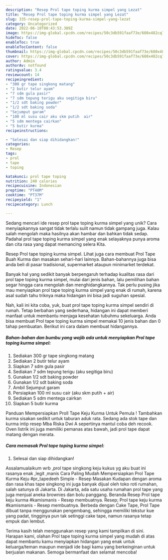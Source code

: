 ```yaml
---
description: "Resep Prol tape toping kurma simpel yang Lezat"
title: "Resep Prol tape toping kurma simpel yang Lezat"
slug: 335-resep-prol-tape-toping-kurma-simpel-yang-lezat
category: Uncategorized
date: 2022-06-10T00:43:53.389Z
image: https://img-global.cpcdn.com/recipes/50c3db591faaf73e/680x482cq70/prol-tape-toping-kurma-simpel-foto-resep-utama.jpg
hideToc: false
enableToc: true
enableTocContent: false
thumbnail: https://img-global.cpcdn.com/recipes/50c3db591faaf73e/680x482cq70/prol-tape-toping-kurma-simpel-foto-resep-utama.jpg
cover: https://img-global.cpcdn.com/recipes/50c3db591faaf73e/680x482cq70/prol-tape-toping-kurma-simpel-foto-resep-utama.jpg
author: Admin
authorAv: notfound
ratingvalue: 3.4
reviewcount: 14
recipeingredient:
- "300 gr tape singkong matang"
- "2 butir telur ayam"
- "7 sdm gula pasir"
- "7 sdm tepung terigu aku segitiga biru"
- "1/2 sdt baking powder"
- "1/2 sdt baking soda"
- "Sejumput garam"
- "100 ml susu cair aku skm putih  air"
- "5 sdm mentega cairkan"
- "5 butir kurma"
recipeinstructions:

- "Selesai dan siap dihidangkan!"
categories:
- Resep
tags:
- prol
- tape
- toping

katakunci: prol tape toping 
nutrition: 240 calories
recipecuisine: Indonesian
preptime: "PT40M"
cooktime: "PT37M"
recipeyield: "1"
recipecategory: Lunch

---
```





Sedang mencari ide resep prol tape toping kurma simpel yang unik? Cara menyiapkannya sangat tidak terlalu sulit namun tidak gampang juga. Kalau salah mengolah maka hasilnya akan hambar dan bahkan tidak sedap. Padahal prol tape toping kurma simpel yang enak selayaknya punya aroma dan cita rasa yang dapat memancing selera Kita.





Resep Prol tape toping kurma simpel. Lihat juga cara membuat Prol Tape Buah Kurma dan masakan sehari-hari lainnya. Bahan-bahannya juga bisa anda beli di pasar tradisional, supermarket ataupun minimarket terdekat.

Banyak hal yang sedikit banyak berpengaruh terhadap kualitas rasa dari prol tape toping kurma simpel, mulai dari jenis bahan, lalu pemilihan bahan segar hingga cara mengolah dan menghidangkannya. Tak perlu pusing jika mau menyiapkan prol tape toping kurma simpel yang enak di rumah, karena asal sudah tahu triknya maka hidangan ini bisa jadi suguhan spesial.






Nah, kali ini kita coba, yuk, buat prol tape toping kurma simpel sendiri di rumah. Tetap berbahan yang sederhana, hidangan ini dapat memberi manfaat untuk membantu menjaga kesehatan tubuhmu sekeluarga. Anda bisa membuat Prol tape toping kurma simpel memakai 10 jenis bahan dan 0 tahap pembuatan. Berikut ini cara dalam membuat hidangannya.

<!--inarticleads1-->

##### Bahan-bahan dan bumbu yang wajib ada untuk menyiapkan Prol tape toping kurma simpel:

1. Sediakan 300 gr tape singkong matang
1. Sediakan 2 butir telur ayam
1. Siapkan 7 sdm gula pasir
1. Sediakan 7 sdm tepung terigu (aku segitiga biru)
1. Gunakan 1/2 sdt baking powder
1. Gunakan 1/2 sdt baking soda
1. Ambil Sejumput garam
1. Persiapkan 100 ml susu cair (aku skm putih + air)
1. Sediakan 5 sdm mentega cairkan
1. Siapkan 5 butir kurma


Panduan Mempersiapkan Proll Tape Keju Kurma Untuk Pemula ! Tambahkan kurma sisakan sedikit untuk taburan aduk rata. Sedang ada stok tape dan kurma intip resep Mba Riska Dwi A sepertinya mantul coba deh recook. Oven listrik ini juga memiliki pemanas atas bawah, jadi prol tape dapat matang dengan merata. 

<!--inarticleads2-->

##### Cara memasak Prol tape toping kurma simpel:


1. Selesai dan siap dihidangkan!

Assalamualaikum wrb ,prol tape singkong keju kukus yg aku buat ini rasanya enak ,legit ,manis Cara Paling Mudah Mempersiapkan Prol Tape Kurma Keju #pr_tapedeeh Simple - Resep Masakan Kudapan dengan aroma dan rasa khas tape singkong ini juga banyak dijual oleh toko roti rumahan, salah satunya di Jakarta. Di Jakarta, ada satu usaha rumahan prol tape yang juga menjual aneka brownies dan bolu panggang. Beranda Resep Prol tape keju kurma #kamismanis - Resep membuatnya. Resep; Prol tape keju kurma #kamismanis - Resep membuatnya. Berbeda dengan Cake Tape, Prol Tape dibuat tanpa menggunakan pengembang, sehingga memiliki tekstur kue yang padat, tingginya pun tak setinggi cake tape, namun rasanya tetap empuk dan lembut. 

Terima kasih telah menggunakan resep yang kami tampilkan di sini. Harapan kami, olahan Prol tape toping kurma simpel yang mudah di atas dapat membantu kamu menyiapkan hidangan yang enak untuk keluarga/teman maupun menjadi ide bagi kamu yang berkeinginan untuk berjualan makanan. Semoga bermanfaat dan selamat mencoba!
